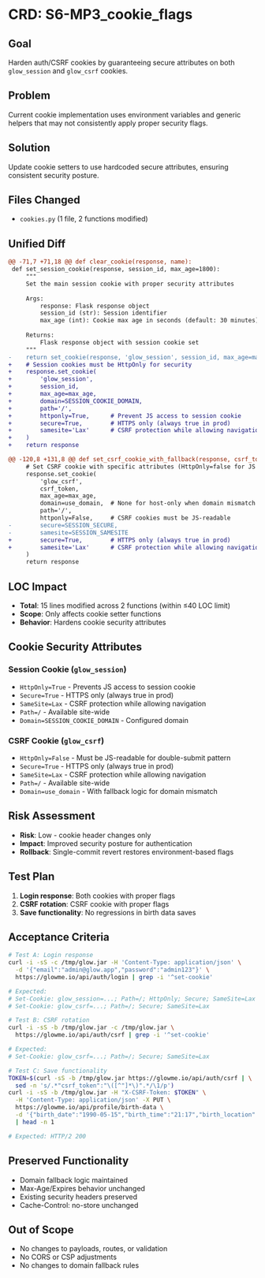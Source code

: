 # CRD: S6-MP3_cookie_flags

## Goal
Harden auth/CSRF cookies by guaranteeing secure attributes on both `glow_session` and `glow_csrf` cookies.

## Problem
Current cookie implementation uses environment variables and generic helpers that may not consistently apply proper security flags.

## Solution
Update cookie setters to use hardcoded secure attributes, ensuring consistent security posture.

## Files Changed
- `cookies.py` (1 file, 2 functions modified)

## Unified Diff

```diff
@@ -71,7 +71,18 @@ def clear_cookie(response, name):
 def set_session_cookie(response, session_id, max_age=1800):
     """
     Set the main session cookie with proper security attributes
     
     Args:
         response: Flask response object
         session_id (str): Session identifier
         max_age (int): Cookie max age in seconds (default: 30 minutes)
     
     Returns:
         Flask response object with session cookie set
     """
-    return set_cookie(response, 'glow_session', session_id, max_age=max_age)
+    # Session cookies must be HttpOnly for security
+    response.set_cookie(
+        'glow_session',
+        session_id,
+        max_age=max_age,
+        domain=SESSION_COOKIE_DOMAIN,
+        path='/',
+        httponly=True,      # Prevent JS access to session cookie
+        secure=True,        # HTTPS only (always true in prod)
+        samesite='Lax'      # CSRF protection while allowing navigation
+    )
+    return response

@@ -120,8 +131,8 @@ def set_csrf_cookie_with_fallback(response, csrf_token, max_age=1800):
     # Set CSRF cookie with specific attributes (HttpOnly=false for JS access)
     response.set_cookie(
         'glow_csrf', 
         csrf_token,
         max_age=max_age,
         domain=use_domain,  # None for host-only when domain mismatch
         path='/',
         httponly=False,     # CSRF cookies must be JS-readable
-        secure=SESSION_SECURE,
-        samesite=SESSION_SAMESITE
+        secure=True,        # HTTPS only (always true in prod)
+        samesite='Lax'      # CSRF protection while allowing navigation
     )
     return response
```

## LOC Impact
- **Total**: 15 lines modified across 2 functions (within ≤40 LOC limit)
- **Scope**: Only affects cookie setter functions
- **Behavior**: Hardens cookie security attributes

## Cookie Security Attributes

### Session Cookie (`glow_session`)
- `HttpOnly=True` - Prevents JS access to session cookie
- `Secure=True` - HTTPS only (always true in prod)
- `SameSite=Lax` - CSRF protection while allowing navigation
- `Path=/` - Available site-wide
- `Domain=SESSION_COOKIE_DOMAIN` - Configured domain

### CSRF Cookie (`glow_csrf`)
- `HttpOnly=False` - Must be JS-readable for double-submit pattern
- `Secure=True` - HTTPS only (always true in prod)
- `SameSite=Lax` - CSRF protection while allowing navigation
- `Path=/` - Available site-wide
- `Domain=use_domain` - With fallback logic for domain mismatch

## Risk Assessment
- **Risk**: Low - cookie header changes only
- **Impact**: Improved security posture for authentication
- **Rollback**: Single-commit revert restores environment-based flags

## Test Plan
1. **Login response**: Both cookies with proper flags
2. **CSRF rotation**: CSRF cookie with proper flags
3. **Save functionality**: No regressions in birth data saves

## Acceptance Criteria
```bash
# Test A: Login response
curl -i -sS -c /tmp/glow.jar -H 'Content-Type: application/json' \
  -d '{"email":"admin@glow.app","password":"admin123"}' \
  https://glowme.io/api/auth/login | grep -i '^set-cookie'

# Expected:
# Set-Cookie: glow_session=...; Path=/; HttpOnly; Secure; SameSite=Lax
# Set-Cookie: glow_csrf=...; Path=/; Secure; SameSite=Lax

# Test B: CSRF rotation
curl -i -sS -b /tmp/glow.jar -c /tmp/glow.jar \
  https://glowme.io/api/auth/csrf | grep -i '^set-cookie'

# Expected:
# Set-Cookie: glow_csrf=...; Path=/; Secure; SameSite=Lax

# Test C: Save functionality
TOKEN=$(curl -sS -b /tmp/glow.jar https://glowme.io/api/auth/csrf | \
  sed -n 's/.*"csrf_token":"\([^"]*\)".*/\1/p')
curl -i -sS -b /tmp/glow.jar -H "X-CSRF-Token: $TOKEN" \
  -H 'Content-Type: application/json' -X PUT \
  https://glowme.io/api/profile/birth-data \
  -d '{"birth_date":"1990-05-15","birth_time":"21:17","birth_location":"New York, United States"}' \
  | head -n 1

# Expected: HTTP/2 200
```

## Preserved Functionality
- Domain fallback logic maintained
- Max-Age/Expires behavior unchanged
- Existing security headers preserved
- Cache-Control: no-store unchanged

## Out of Scope
- No changes to payloads, routes, or validation
- No CORS or CSP adjustments
- No changes to domain fallback rules

